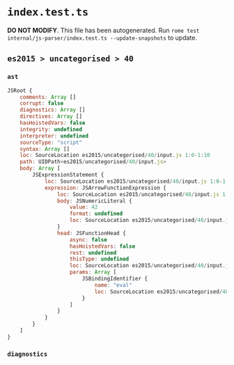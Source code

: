 # `index.test.ts`

**DO NOT MODIFY**. This file has been autogenerated. Run `rome test internal/js-parser/index.test.ts --update-snapshots` to update.

## `es2015 > uncategorised > 40`

### `ast`

```javascript
JSRoot {
	comments: Array []
	corrupt: false
	diagnostics: Array []
	directives: Array []
	hasHoistedVars: false
	integrity: undefined
	interpreter: undefined
	sourceType: "script"
	syntax: Array []
	loc: SourceLocation es2015/uncategorised/40/input.js 1:0-1:10
	path: UIDPath<es2015/uncategorised/40/input.js>
	body: Array [
		JSExpressionStatement {
			loc: SourceLocation es2015/uncategorised/40/input.js 1:0-1:10
			expression: JSArrowFunctionExpression {
				loc: SourceLocation es2015/uncategorised/40/input.js 1:0-1:10
				body: JSNumericLiteral {
					value: 42
					format: undefined
					loc: SourceLocation es2015/uncategorised/40/input.js 1:8-1:10
				}
				head: JSFunctionHead {
					async: false
					hasHoistedVars: false
					rest: undefined
					thisType: undefined
					loc: SourceLocation es2015/uncategorised/40/input.js 1:0-1:7
					params: Array [
						JSBindingIdentifier {
							name: "eval"
							loc: SourceLocation es2015/uncategorised/40/input.js 1:0-1:4 (eval)
						}
					]
				}
			}
		}
	]
}
```

### `diagnostics`

```

```
